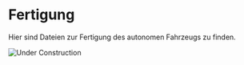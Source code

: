 # Fertigung

Hier sind Dateien zur Fertigung des autonomen Fahrzeugs zu finden.

![Under Construction](https://navtec.de/wp-content/uploads/2018/02/under-construction-2408061_1920.png)
